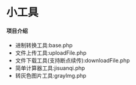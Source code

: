 # 小工具

#### 项目介绍

- 进制转换工具:base.php
- 文件上传工具:uploadFile.php
- 文件下载工具(支持断点续传):downloadFile.php
- 简单计算器工具:jisuanqi.php
- 转灰色图片工具:grayImg.php





